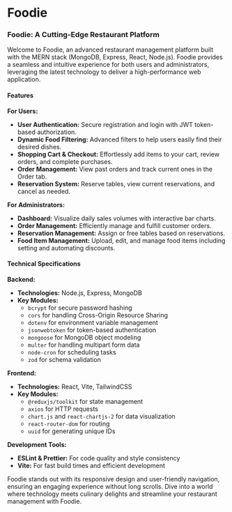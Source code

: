# Foodie
### Foodie: A Cutting-Edge Restaurant Platform

Welcome to Foodie, an advanced restaurant management platform built with the MERN stack (MongoDB, Express, React, Node.js). Foodie provides a seamless and intuitive experience for both users and administrators, leveraging the latest technology to deliver a high-performance web application. 

#### Features

**For Users:**
- **User Authentication:** Secure registration and login with JWT token-based authorization.
- **Dynamic Food Filtering:** Advanced filters to help users easily find their desired dishes.
- **Shopping Cart & Checkout:** Effortlessly add items to your cart, review orders, and complete purchases.
- **Order Management:** View past orders and track current ones in the Order tab.
- **Reservation System:** Reserve tables, view current reservations, and cancel as needed.

**For Administrators:**
- **Dashboard:** Visualize daily sales volumes with interactive bar charts.
- **Order Management:** Efficiently manage and fulfill customer orders.
- **Reservation Management:** Assign or free tables based on reservations.
- **Food Item Management:** Upload, edit, and manage food items including setting and automating discounts.

#### Technical Specifications

**Backend:**
- **Technologies:** Node.js, Express, MongoDB
- **Key Modules:**
  - `bcrypt` for secure password hashing
  - `cors` for handling Cross-Origin Resource Sharing
  - `dotenv` for environment variable management
  - `jsonwebtoken` for token-based authentication
  - `mongoose` for MongoDB object modeling
  - `multer` for handling multipart form data
  - `node-cron` for scheduling tasks
  - `zod` for schema validation

**Frontend:**
- **Technologies:** React, Vite, TailwindCSS
- **Key Modules:**
  - `@reduxjs/toolkit` for state management
  - `axios` for HTTP requests
  - `chart.js` and `react-chartjs-2` for data visualization
  - `react-router-dom` for routing
  - `uuid` for generating unique IDs

**Development Tools:**
- **ESLint & Prettier:** For code quality and style consistency
- **Vite:** For fast build times and efficient development

Foodie stands out with its responsive design and user-friendly navigation, ensuring an engaging experience without long scrolls. Dive into a world where technology meets culinary delights and streamline your restaurant management with Foodie.
